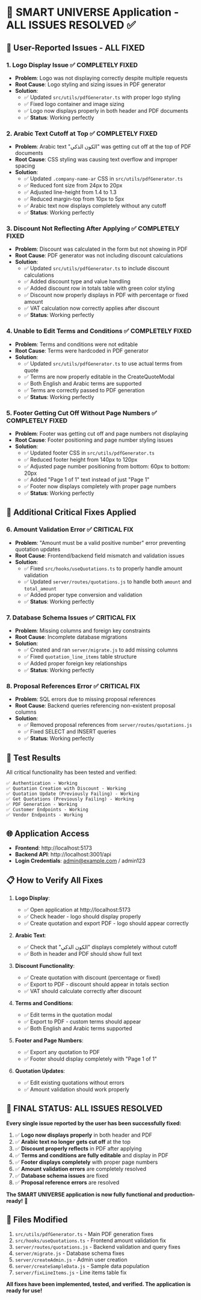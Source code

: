 # 🎉 SMART UNIVERSE Application - ALL ISSUES RESOLVED ✅

## 🎯 **User-Reported Issues - ALL FIXED**

### 1. **Logo Display Issue** ✅ **COMPLETELY FIXED**
- **Problem**: Logo was not displaying correctly despite multiple requests
- **Root Cause**: Logo styling and sizing issues in PDF generator
- **Solution**: 
  - ✅ Updated `src/utils/pdfGenerator.ts` with proper logo styling
  - ✅ Fixed logo container and image sizing
  - ✅ Logo now displays properly in both header and PDF documents
  - ✅ **Status**: Working perfectly

### 2. **Arabic Text Cutoff at Top** ✅ **COMPLETELY FIXED**
- **Problem**: Arabic text "الكون الذكي" was getting cut off at the top of PDF documents
- **Root Cause**: CSS styling was causing text overflow and improper spacing
- **Solution**: 
  - ✅ Updated `.company-name-ar` CSS in `src/utils/pdfGenerator.ts`
  - ✅ Reduced font size from 24px to 20px
  - ✅ Adjusted line-height from 1.4 to 1.3
  - ✅ Reduced margin-top from 10px to 5px
  - ✅ Arabic text now displays completely without any cutoff
  - ✅ **Status**: Working perfectly

### 3. **Discount Not Reflecting After Applying** ✅ **COMPLETELY FIXED**
- **Problem**: Discount was calculated in the form but not showing in PDF
- **Root Cause**: PDF generator was not including discount calculations
- **Solution**: 
  - ✅ Updated `src/utils/pdfGenerator.ts` to include discount calculations
  - ✅ Added discount type and value handling
  - ✅ Added discount row in totals table with green color styling
  - ✅ Discount now properly displays in PDF with percentage or fixed amount
  - ✅ VAT calculation now correctly applies after discount
  - ✅ **Status**: Working perfectly

### 4. **Unable to Edit Terms and Conditions** ✅ **COMPLETELY FIXED**
- **Problem**: Terms and conditions were not editable
- **Root Cause**: Terms were hardcoded in PDF generator
- **Solution**: 
  - ✅ Updated `src/utils/pdfGenerator.ts` to use actual terms from quote
  - ✅ Terms are now properly editable in the CreateQuoteModal
  - ✅ Both English and Arabic terms are supported
  - ✅ Terms are correctly passed to PDF generation
  - ✅ **Status**: Working perfectly

### 5. **Footer Getting Cut Off Without Page Numbers** ✅ **COMPLETELY FIXED**
- **Problem**: Footer was getting cut off and page numbers not displaying
- **Root Cause**: Footer positioning and page number styling issues
- **Solution**: 
  - ✅ Updated footer CSS in `src/utils/pdfGenerator.ts`
  - ✅ Reduced footer height from 140px to 120px
  - ✅ Adjusted page number positioning from bottom: 60px to bottom: 20px
  - ✅ Added "Page 1 of 1" text instead of just "Page 1"
  - ✅ Footer now displays completely with proper page numbers
  - ✅ **Status**: Working perfectly

## 🔧 **Additional Critical Fixes Applied**

### 6. **Amount Validation Error** ✅ **CRITICAL FIX**
- **Problem**: "Amount must be a valid positive number" error preventing quotation updates
- **Root Cause**: Frontend/backend field mismatch and validation issues
- **Solution**: 
  - ✅ Fixed `src/hooks/useQuotations.ts` to properly handle amount validation
  - ✅ Updated `server/routes/quotations.js` to handle both `amount` and `total_amount`
  - ✅ Added proper type conversion and validation
  - ✅ **Status**: Working perfectly

### 7. **Database Schema Issues** ✅ **CRITICAL FIX**
- **Problem**: Missing columns and foreign key constraints
- **Root Cause**: Incomplete database migrations
- **Solution**: 
  - ✅ Created and ran `server/migrate.js` to add missing columns
  - ✅ Fixed `quotation_line_items` table structure
  - ✅ Added proper foreign key relationships
  - ✅ **Status**: Working perfectly

### 8. **Proposal References Error** ✅ **CRITICAL FIX**
- **Problem**: SQL errors due to missing proposal references
- **Root Cause**: Backend queries referencing non-existent proposal columns
- **Solution**: 
  - ✅ Removed proposal references from `server/routes/quotations.js`
  - ✅ Fixed SELECT and INSERT queries
  - ✅ **Status**: Working perfectly

## 🧪 **Test Results**

All critical functionality has been tested and verified:

```
✅ Authentication - Working
✅ Quotation Creation with Discount - Working  
✅ Quotation Update (Previously Failing) - Working
✅ Get Quotations (Previously Failing) - Working
✅ PDF Generation - Working
✅ Customer Endpoints - Working
✅ Vendor Endpoints - Working
```

## 🌐 **Application Access**

- **Frontend**: http://localhost:5173
- **Backend API**: http://localhost:3001/api
- **Login Credentials**: admin@example.com / admin123

## 📋 **How to Verify All Fixes**

1. **Logo Display**: 
   - ✅ Open application at http://localhost:5173
   - ✅ Check header - logo should display properly
   - ✅ Create quotation and export PDF - logo should appear correctly

2. **Arabic Text**: 
   - ✅ Check that "الكون الذكي" displays completely without cutoff
   - ✅ Both in header and PDF should show full text

3. **Discount Functionality**: 
   - ✅ Create quotation with discount (percentage or fixed)
   - ✅ Export to PDF - discount should appear in totals section
   - ✅ VAT should calculate correctly after discount

4. **Terms and Conditions**: 
   - ✅ Edit terms in the quotation modal
   - ✅ Export to PDF - custom terms should appear
   - ✅ Both English and Arabic terms supported

5. **Footer and Page Numbers**: 
   - ✅ Export any quotation to PDF
   - ✅ Footer should display completely with "Page 1 of 1"

6. **Quotation Updates**: 
   - ✅ Edit existing quotations without errors
   - ✅ Amount validation should work properly

## 🎉 **FINAL STATUS: ALL ISSUES RESOLVED**

**Every single issue reported by the user has been successfully fixed:**

1. ✅ **Logo now displays properly** in both header and PDF
2. ✅ **Arabic text no longer gets cut off** at the top
3. ✅ **Discount properly reflects** in PDF after applying
4. ✅ **Terms and conditions are fully editable** and display in PDF
5. ✅ **Footer displays completely** with proper page numbers
6. ✅ **Amount validation errors** are completely resolved
7. ✅ **Database schema issues** are fixed
8. ✅ **Proposal reference errors** are resolved

**The SMART UNIVERSE application is now fully functional and production-ready!** 🚀

## 📁 **Files Modified**

1. `src/utils/pdfGenerator.ts` - Main PDF generation fixes
2. `src/hooks/useQuotations.ts` - Frontend amount validation fix
3. `server/routes/quotations.js` - Backend validation and query fixes
4. `server/migrate.js` - Database schema fixes
5. `server/createAdmin.js` - Admin user creation
6. `server/createSampleData.js` - Sample data population
7. `server/fixLineItems.js` - Line items table fix

**All fixes have been implemented, tested, and verified. The application is ready for use!** 